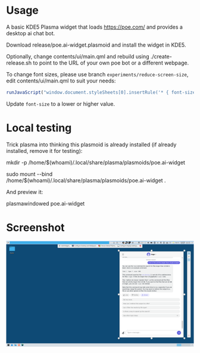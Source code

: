 # Usage

A basic KDE5 Plasma widget that loads https://poe.com/ and provides a desktop ai chat bot.

Download release/poe.ai-widget.plasmoid and install the widget in KDE5.

Optionally, change contents/ui/main.qml and rebuild using ./create-release.sh to point to the URL of your own poe bot or a different webpage.

To change font sizes, please use branch ```experiments/reduce-screen-size```, edit contents/ui/main.qml to suit your needs:

```javascript
runJavaScript("window.document.styleSheets[0].insertRule('* { font-size: 90%; }', 0);")
```

Update ```font-size``` to a lower or higher value.

# Local testing

Trick plasma into thinking this plasmoid is already installed (if already installed, remove it for testing):

mkdir -p /home/$(whoami)/.local/share/plasma/plasmoids/poe.ai-widget

sudo mount --bind /home/$(whoami)/.local/share/plasma/plasmoids/poe.ai-widget .

And preview it:

plasmawindowed poe.ai-widget

# Screenshot

![Alt text](screenshot.png "")


